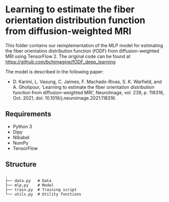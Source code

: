 # Learning to estimate the fiber orientation distribution function from diffusion-weighted MRI

This folder contains our reimplementation of the MLP model for estimating the fiber orientation distribution function (fODF) from diffusion-weighted MRI using TensorFlow 2. The original code can be found at https://github.com/bchimagine/fODF_deep_learning

The model is described in the following paper:

- D. Karimi, L. Vasung, C. Jaimes, F. Machado-Rivas, S. K. Warfield, and A. Gholipour, ‘Learning to estimate the fiber orientation distribution function from diffusion-weighted MRI’, NeuroImage, vol. 239, p. 118316, Oct. 2021, doi: 10.1016/j.neuroimage.2021.118316.

## Requirements

- Python 3
- Dipy
- Nibabel
- NumPy
- TensorFlow

## Structure

```plaintext
.
├── data.py   # Data
├── mlp.py    # Model
├── train.py  # Training script
└── utils.py  # Utility functions
```